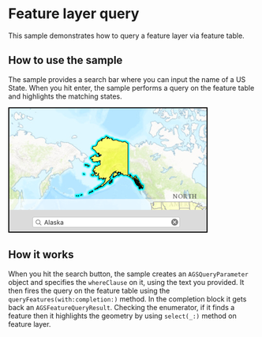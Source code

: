 # Feature layer query

This sample demonstrates how to query a feature layer via feature table.

## How to use the sample

The sample provides a search bar where you can input the name of a US State. When you hit enter, the sample performs a query on the feature table and highlights the matching states.

![](image1.png)

## How it works

When you hit the search button, the sample creates an `AGSQueryParameter` object and specifies the `whereClause` on it, using the text you provided. It then fires the query on the feature table using the `queryFeatures(with:completion:)` method. In the completion block it gets back an `AGSFeatureQueryResult`. Checking the enumerator, if it finds a feature then it highlights the geometry by using `select(_:)` method on feature layer.




